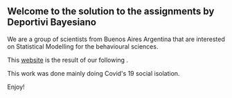 ## Welcome to the solution to the assignments by Deportivi Bayesiano

We are a group of scientists from Buenos Aires Argentina that are interested on Statistical Modelling for the behavioural sciences.

This [website](https://spiousas.github.io/StatisticalRethinking_2ed_Assignments/) is the result of our following .

This work was done mainly doing Covid's 19 social isolation.

Enjoy!
